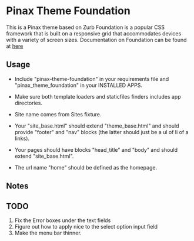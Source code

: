 # Pinax Theme Foundation
This is a Pinax theme based on Zurb Foundation is a popular CSS framework that is built on a 
responsive grid that accommodates devices with a variety of screen sizes.
Documentation on Foundation can be found at [here](http://foundation.zurb.com/docs/)


## Usage

* Include "pinax-theme-foundation" in your requirements file and
"pinax_theme_foundation" in your INSTALLED APPS.

* Make sure both template loaders and staticfiles finders includes
app directories.

* Site name comes from Sites fixture.

* Your "site_base.html" should extend "theme_base.html" and should provide
"footer" and "nav" blocks (the latter should just be a ul of li of a links).

* Your pages should have blocks "head_title" and "body" and should extend
"site_base.html".

* The url name "home" should be defined as the homepage.

## Notes

## TODO

1. Fix the Error boxes under the text fields
2. Figure out how to apply nice to the select option input field
3. Make the menu bar thinner.
